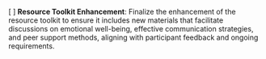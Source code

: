 [ ] **Resource Toolkit Enhancement**: Finalize the enhancement of the resource toolkit to ensure it includes new materials that facilitate discussions on emotional well-being, effective communication strategies, and peer support methods, aligning with participant feedback and ongoing requirements.